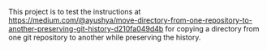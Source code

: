This project is to test the instructions at https://medium.com/@ayushya/move-directory-from-one-repository-to-another-preserving-git-history-d210fa049d4b for copying a directory from one git repository to another while preserving the history.
